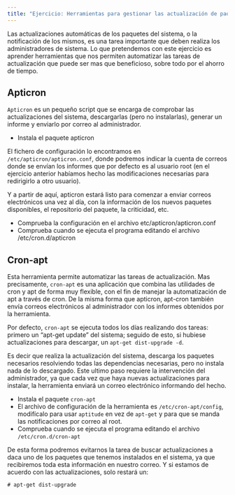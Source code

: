 ```yaml
---
title: "Ejercicio: Herramientas para gestionar las actualización de paquetes "
---
```


Las actualizaciones automáticas de los paquetes del sistema, o la notificación de los mismos, es una tarea importante que deben realiza los administradores de sistema. Lo que pretendemos con este ejercicio es aprender herramientas que nos permiten automatizar las tareas de actualización que puede ser mas que beneficioso, sobre todo por el ahorro de tiempo.  
  
## Apticron

`Apticron` es un pequeño script que se encarga de comprobar las actualizaciones del sistema, descargarlas (pero no instalarlas), generar un informe y enviarlo por correo al administrador.  
  
* Instala el paquete apticron  
  
El fichero de configuración lo encontramos en `/etc/apticron/apticron.conf`, donde podremos indicar la cuenta de correos donde se envían los informes que por defecto es al usuario root (en el ejercicio anterior habíamos hecho las modificaciones necesarias para redirigirlo a otro usuario).  
  
Y a partir de aquí, apticron estará listo para comenzar a enviar correos electrónicos una vez al día, con la información de los nuevos paquetes disponibles, el repositorio del paquete, la criticidad, etc.  
  

* Comprueba la configuración en el archivo etc/apticron/apticron.conf  
* Comprueba cuando se ejecuta el programa editando el archivo /etc/cron.d/apticron  
  
## Cron-apt

Esta herramienta permite automatizar las tareas de actualización. Mas precisamente, `cron-apt` es una aplicación que combina las utilidades de cron y apt de forma muy flexible, con el fin de manejar la automatización de apt a través de cron. De la misma forma que apticron, apt-cron también envía correos electrónicos al administrador con los informes obtenidos por la herramienta.  
  
Por defecto, `cron-apt` se ejecuta todos los días realizando dos tareas: primero un “apt-get update” del sistema; seguido de esto, si hubiese actualizaciones para descargar, un `apt-get dist-upgrade -d`.  
  
Es decir que realiza la actualización del sistema, descarga los paquetes necesarios resolviendo todas las dependencias necesarias, pero no instala nada de lo descargado. Este ultimo paso requiere la intervención del administrador, ya que cada vez que haya nuevas actualizaciones para instalar, la herramienta enviará un correo electrónico informando del hecho.  
  
* Instala el paquete `cron-apt`
* El archivo de configuración de la herramienta es `/etc/cron-apt/config`, modifícalo para usar `aptitude` en vez de `apt-get` y para que se manda las notificaciones por correo al root.  
* Comprueba cuando se ejecuta el programa editando el archivo `/etc/cron.d/cron-apt`  
  
De esta forma podremos evitarnos la tarea de buscar actualizaciones a daca uno de los paquetes que tenemos instalados en el sistema, ya que recibiremos toda esta información en nuestro correo. Y si estamos de acuerdo con las actualizaciones, solo restará un:  
  
    # apt-get dist-upgrade
